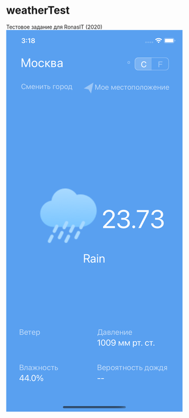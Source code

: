# weatherTest
Тестовое задание для RonasIT (2020)
![Screenshot](https://github.com/kit228/weatherTest/blob/main/Screenshot.png)
